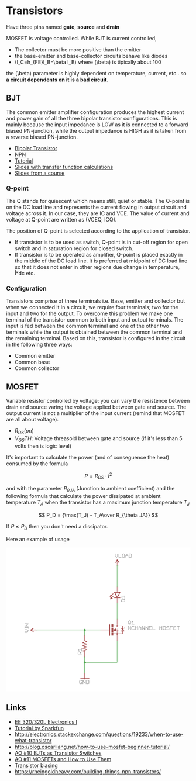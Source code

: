 # Transistors

Have three pins named **gate**, **source** and **drain**

MOSFET is voltage controlled. While BJT is current controlled,

 - The collector must be more positive than the emitter
 - the base-emitter and base-collector circuits behave like diodes
 - \(I_C=h_{FE}I_B=\beta I_B\) where \(\beta\) is tipically about 100

the \(\beta\) parameter is highly dependent on temperature, current, etc..
so **a circuit dependents on it is a bad circuit**.

## BJT

The common emitter amplifier configuration produces the highest current and power gain
of all the three bipolar transistor configurations. This is mainly because the input
impedance is LOW as it is connected to a forward biased PN-junction, while the output
impedance is HIGH as it is taken from a reverse biased PN-junction.

 - [Bipolar Transistor](http://www.electronics-tutorials.ws/transistor/tran_1.html)
 - [NPN](http://www.electronics-tutorials.ws/transistor/tran_2.html)
 - [Tutorial](http://blog.oscarliang.net/bjt-bipolar-junction-transistor-beginner-tutorial/)
 - [Slides with transfer function calculations](http://aries.ucsd.edu/NAJMABADI/CLASS/ECE65/12-W/Slides/ECE65_W12-BJT.pdf)
 - [Slides from a course](http://cc.ee.ntu.edu.tw/~lhlu/eecourses/Electronics1/Electronics_Ch4.pdf)

### Q-point

The Q stands for quiescent which means still, quiet or stable. The Q-point is
on the DC load line and represents the current flowing in output circuit and
voltage across it. In our case, they are IC and VCE. The value of current and
voltage at Q-point are written as (VCEQ, ICQ).

The position of Q-point is selected according to the application of transistor.

 - If transistor is to be used as switch, Q-point is in cut-off region for open switch and in saturation region for closed switch.
 - If transistor is to be operated as amplifier, Q-point is placed exactly in
   the middle of the DC load line. It is preferred at midpoint of DC load line
so that it does not enter in other regions due change in temperature, Î²dc etc.
### Configuration

Transistors comprise of three terminals i.e. Base, emitter and collector but
when we connected it in a circuit, we require four terminals; two for the input
and two for the output. To overcome this problem we make one terminal of the
transistor common to both input and output terminals. The input is fed between
the common terminal and one of the other two terminals while the output is
obtained between the common terminal and the remaining terminal. Based on this,
transistor is configured in the circuit in the following three ways:

 - Common emitter
 - Common base
 - Common collector

## MOSFET

Variable resistor controlled by voltage: you can vary the resistence between drain and source
varing the voltage applied between gate and source. The output current is not a multiplier
of the input current (remind that MOSFET are all about voltage).

 - $R_{DS}(on)$
  - $V_{GS}TH$: Voltage threasold between gate and source (if it's less than 5 volts then is logic level)

It's important to calculate the power (and of conseguence the heat) consumed by the formula

$$
P = R_{DS}\cdot I^2
$$

and with the parameter $R_{\theta JA}$ (Junction to ambient coefficient) and the following
formula that calculate the power dissipated at ambient temperature $T_A$ when the
transistor has a maximum junction temperature $T_J$

$$
P_D = {\max(T_J) - T_A\over R_{\theta JA}}
$$

If $P\leq P_D$ then you don't need a dissipator.

Here an example of usage

![Example for N Channel MOSFET](Images/n-mosfet-example.png)

## Links

 - [EE 320/320L Electronics I](http://whites.sdsmt.edu/classes/ee320/)
 - [Tutorial by Sparkfun](https://learn.sparkfun.com/tutorials/transistors)
 - http://electronics.stackexchange.com/questions/19233/when-to-use-what-transistor
 - http://blog.oscarliang.net/how-to-use-mosfet-beginner-tutorial/
 - [AO #10 BJTs as Transistor Switches](https://www.youtube.com/watch?v=sRVvUkK0U80)
 - [AO #11 MOSFETs and How to Use Them](https://www.youtube.com/watch?v=GrvvkYTW_0k)
 - [Transistor biasing](http://www.electronics-tutorials.ws/amplifier/transistor-biasing.html)
 - https://rheingoldheavy.com/building-things-npn-transistors/
